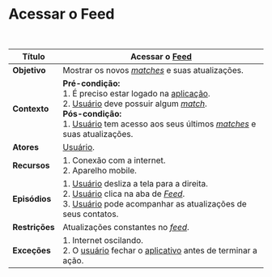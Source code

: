 # Acessar o Feed

<br />

|Título|Acessar o [Feed](/modelagem/lexicos#feed)|
|------|----|
|**Objetivo**|Mostrar os novos [_matches_](/modelagem/lexicos#match) e suas atualizações.|
|**Contexto**|**Pré-condição:**<br/>1. É preciso estar logado na [aplicação](/modelagem/lexicos#tinder). <br />2. [Usuário](/modelagem/lexicos#usuario) deve possuir algum [_match_](/modelagem/lexicos#match).<br />**Pós-condição:**<br /> 1. [Usuário](/modelagem/lexicos#usuario) tem acesso aos seus últimos [_matches_](/modelagem/lexicos#match) e suas atualizações.|
|**Atores**|[Usuário](/modelagem/lexicos#usuario).|
|**Recursos**|1. Conexão com a internet.<br />2. Aparelho mobile.|
|**Episódios**|1. [Usuário](/modelagem/lexicos#usuario) desliza a tela para a direita.<br />2. [Usuário](/modelagem/lexicos#usuario) clica na aba de [_Feed_](/modelagem/lexicos#feed).<br />3. [Usuário](/modelagem/lexicos#usuario) pode acompanhar as atualizações de seus contatos.|
|**Restrições**|Atualizações constantes no [_feed_](/modelagem/lexicos#feed).|
|**Exceções**|1. Internet oscilando.<br />2. O [usuário](/modelagem/lexicos#usuario) fechar o [aplicativo](/modelagem/lexicos#tinder) antes de terminar a ação.|

